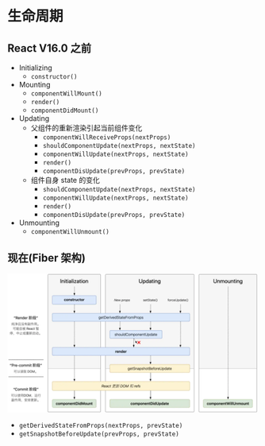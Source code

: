 # 生命周期

## React V16.0 之前

- Initializing
  - `constructor()`
- Mounting
  - `componentWillMount()`
  - `render()`
  - `componentDidMount()`
- Updating
  - 父组件的重新渲染引起当前组件变化
    - `componentWillReceiveProps(nextProps)`
    - `shouldComponentUpdate(nextProps, nextState)`
    - `componentWillUpdate(nextProps, nextState)`
    - `render()`
    - `componentDisUpdate(prevProps, prevState)`
  - 组件自身 state 的变化
    - `shouldComponentUpdate(nextProps, nextState)`
    - `componentWillUpdate(nextProps, nextState)`
    - `render()`
    - `componentDisUpdate(prevProps, prevState)`
- Unmounting
  - `componentWillUnmount()`

## 现在(Fiber 架构)

![lifecycle](./images/lifecycle.png)

- `getDerivedStateFromProps(nextProps, prevState)`
- `getSnapshotBeforeUpdate(prevProps, prevState)`
